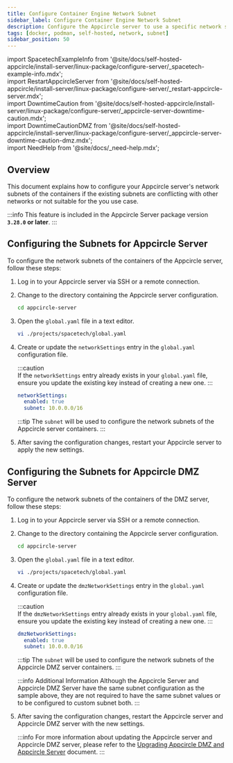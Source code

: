 ```yaml
---
title: Configure Container Engine Network Subnet
sidebar_label: Configure Container Engine Network Subnet
description: Configure the Appcircle server to use a specific network subnets for the containers.
tags: [docker, podman, self-hosted, network, subnet]
sidebar_position: 50
---
```


import SpacetechExampleInfo from '@site/docs/self-hosted-appcircle/install-server/linux-package/configure-server/_spacetech-example-info.mdx';  
import RestartAppcircleServer from '@site/docs/self-hosted-appcircle/install-server/linux-package/configure-server/_restart-appcircle-server.mdx';  
import DowntimeCaution from '@site/docs/self-hosted-appcircle/install-server/linux-package/configure-server/_appcircle-server-downtime-caution.mdx';  
import DowntimeCautionDMZ from '@site/docs/self-hosted-appcircle/install-server/linux-package/configure-server/_appcircle-server-downtime-caution-dmz.mdx';  
import NeedHelp from '@site/docs/\_need-help.mdx';

## Overview

This document explains how to configure your Appcircle server's network subnets of the containers if the existing subnets are conflicting with other networks or not suitable for the you use case.

:::info
This feature is included in the Appcircle Server package version **`3.28.0` or later**.
:::

## Configuring the Subnets for Appcircle Server

To configure the network subnets of the containers of the Appcircle server, follow these steps:

<DowntimeCaution />

1. Log in to your Appcircle server via SSH or a remote connection.

2. Change to the directory containing the Appcircle server configuration.

   ```bash
   cd appcircle-server
   ```

3. Open the `global.yaml` file in a text editor.

    <SpacetechExampleInfo />

    ```bash
    vi ./projects/spacetech/global.yaml
    ```

4. Create or update the `networkSettings` entry in the `global.yaml` configuration file.

    :::caution  
    If the `networkSettings` entry already exists in your `global.yaml` file, ensure you update the existing key instead of creating a new one.
    :::

    ```yaml
    networkSettings:
      enabled: true
      subnet: 10.0.0.0/16
    ```
    :::tip
    The `subnet` will be used to configure the network subnets of the Appcircle server containers.
    :::

5. After saving the configuration changes, restart your Appcircle server to apply the new settings.

   <RestartAppcircleServer />

## Configuring the Subnets for Appcircle DMZ Server

To configure the network subnets of the containers of the DMZ server, follow these steps:

<DowntimeCautionDMZ />

1. Log in to your Appcircle server via SSH or a remote connection.

2. Change to the directory containing the Appcircle server configuration.

   ```bash
   cd appcircle-server
   ```

3. Open the `global.yaml` file in a text editor.

    <SpacetechExampleInfo />

    ```bash
    vi ./projects/spacetech/global.yaml
    ```

4. Create or update the `dmzNetworkSettings` entry in the `global.yaml` configuration file.

    :::caution  
    If the `dmzNetworkSettings` entry already exists in your `global.yaml` file, ensure you update the existing key instead of creating a new one.
    :::

    ```yaml
    dmzNetworkSettings:
      enabled: true
      subnet: 10.0.0.0/16
    ```
    :::tip
    The `subnet` will be used to configure the network subnets of the Appcircle DMZ server containers.
    :::

    :::info Additional Information
    Although the Appcircle Server and Appcircle DMZ Server have the same subnet configuration as the sample above, they are not required to have the same subnet values or to be configured to custom subnet both.
    :::

5. After saving the configuration changes, restart the Appcircle server and Appcircle DMZ server with the new settings.

    :::info
    For more information about updating the Appcircle server and Appcircle DMZ server, please refer to the [Upgrading Appcircle DMZ and Appcircle Server](/self-hosted-appcircle/install-server/linux-package/configure-server/advanced-configuration/store-dist-dmz.md#upgrading-appcircle-dmz-and-appcircle-server) document.
    :::


<NeedHelp />